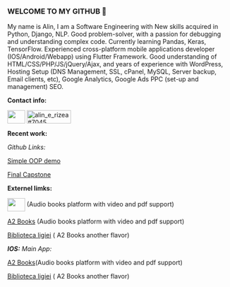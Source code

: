 ### WELCOME TO MY GITHUB 👋



My name is Alin, I am a Software Engineering with New skills acquired in Python, Django, NLP. Good problem-solver, with a passion for debugging and understanding complex code. Currently learning Pandas, Keras, TensorFlow.
Experienced cross-platform mobile applications developer (IOS/Android/Webapp) using Flutter Framework.
Good understanding of HTML/CSS/PHP/JS/jQuery/Ajax, and years of experience with WordPress, Hosting Setup (DNS Management, SSL, cPanel, MySQL, Server backup, Email clients, etc), Google Analytics, Google Ads PPC (set-up and management) SEO. 

**Contact info:**

<p align="left">
<a href="https://www.linkedin.com/in/alin-rizea-b10368104/" target="blank"><img align="center" src="https://bibliotecaligiei.ro/icons/linked-in-alt.svg"  height="30" width="40" /></a>
<a href="https://discord.gg/alin_e_rizea#7045" target="blank"><img align="center" src="https://bibliotecaligiei.ro/icons/discord.png" alt="alin_e_rizea#7045" height="30" width="100" /></a>
</p>


**Recent work:**

*Github Links:*

[Simple OOP demo](https://github.com/elisrizea/shoes_inventory)

[Final Capstone](https://github.com/elisrizea/finalCapstone)



**Externel limks:**


<a href="https://play.google.com/store/search?q=a2%20software&c=apps" target="blank"><img align="center" src="https://bibliotecaligiei.ro/icons/android.png" height="30" width="40" /></a> (Audio books platform with video and pdf support)


[A2 Books](https://play.google.com/store/apps/details?id=com.a2.books) (Audio books platform with video and pdf support)


[Biblioteca ligiei](https://play.google.com/store/apps/details?id=com.a2.i1&hl=en_US&gl=US) ( A2 Books another flavor)
        
        
***IOS:***  *Main App:*
      
[A2 Books](https://apps.apple.com/us/app/a2-books/id1596772645)(Audio books platform with video and pdf support)

        
[Biblioteca ligiei](https://apps.apple.com/us/app/biblioteca-ligiei/id1623380233) ( A2 Books another flavor)
        



